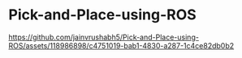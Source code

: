 # Pick-and-Place-using-ROS

https://github.com/jainvrushabh5/Pick-and-Place-using-ROS/assets/118986898/c4751019-bab1-4830-a287-1c4ce82db0b2


